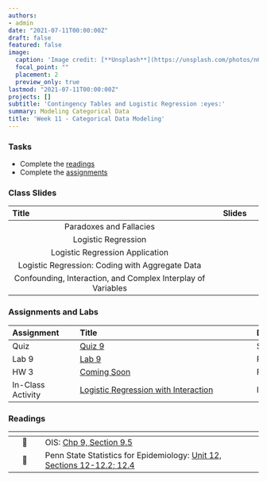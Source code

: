 ```yaml
---
authors:
- admin
date: "2021-07-11T00:00:00Z"
draft: false
featured: false
image:
  caption: 'Image credit: [**Unsplash**](https://unsplash.com/photos/n6B49lTx7NM)'
  focal_point: ""
  placement: 2
  preview_only: true
lastmod: "2021-07-11T00:00:00Z"
projects: []
subtitle: 'Contingency Tables and Logistic Regression :eyes:'
summary: Modeling Categorical Data
title: 'Week 11 - Categorical Data Modeling'
---
```


### Tasks

- Complete the [readings](/post/11-week/#readings)
- Complete the [assignments](/post/11-week/#assignments-and-labs)

### Class Slides 

| <div style="width:250px;text-align:left">Title</div> | <div  style="width:80px;text-align:center">Slides</div> | 
|:---:|:---------------------|
| Paradoxes and Fallacies   | [<span style="color: #4b5357;"><i class="fas fa-desktop fa-lg"></i></span>](https://sta-198-glhlth-298-fall-2022.github.io/website/slides/week-02/coming-soon.html)  | 
| Logistic Regression   | [<span style="color: #4b5357;"><i class="fas fa-desktop fa-lg"></i></span>](https://sta-198-glhlth-298-fall-2022.github.io/website/slides/week-02/coming-soon.html)  | 
| Logistic Regression Application   | [<span style="color: #4b5357;"><i class="fas fa-desktop fa-lg"></i></span>](https://sta-198-glhlth-298-fall-2022.github.io/website/slides/week-02/coming-soon.html)  | 
| Logistic Regression: Coding with Aggregate Data   | [<span style="color: #4b5357;"><i class="fas fa-desktop fa-lg"></i></span>](https://sta-198-glhlth-298-fall-2022.github.io/website/slides/week-02/coming-soon.html) | 
| Confounding, Interaction, and Complex Interplay of Variables  | [<span style="color: #4b5357;"><i class="fas fa-desktop fa-lg"></i></span>](https://sta-198-glhlth-298-fall-2022.github.io/website/slides/week-02/coming-soon.html)  | 

### Assignments and Labs

| <div style="width:120px;text-align:left">Assignment</div> | <div style="width:340px;text-align:left">Title</div> | <div style="width:200px;text-align:left">Due</div> |
|:---|:---|:---|
| Quiz | [Quiz 9](https://sakai.duke.edu) | Sun., 11/6 |
| Lab 9 | [Lab 9](https://sta-198-glhlth-298-fall-2022.github.io/website/slides/week-02/coming-soon.html) | Fri., 11/11 |
| HW 3 | [Coming Soon](https://sta-198-glhlth-298-fall-2022.github.io/website/slides/week-02/coming-soon.html) | Fri., 11/11 |
| In-Class Activity | [Logistic Regression with Interaction](https://sta-198-glhlth-298-fall-2022.github.io/website/slides/week-11/w11-ae-problem.html) | In Class |



### Readings

| <div style="width:50px"></div>  | <div style="width:420px"></div>  |  <div style="width:200px"></div> |
|:---:|:---|:---:|
| :open_book: | OIS: [Chp 9, Section 9.5](https://www.openintro.org/book/os/)  | **Required** |
| :open_book: | Penn State Statistics for Epidemiology: [Unit 12, Sections 12-12.2; 12.4](https://online.stat.psu.edu/stat507/lesson/12) | **Required** | 



